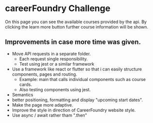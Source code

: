 # careerFoundry Challenge

On this page you can see the available courses provided by the api.
By clicking the learn more button further course information will be shown.

## Improvements in case more time was given.

- Move API requests in a separate folder.
  - Each request single responsibility.
  - Test using jest or a similar framework
- Use a framework like react or flutter so that i can easily structure components, pages and routing.
  - Example: main that calls individual components such as course cards.
  - Also testing components using jest.
- Semantics
- better positioning, formatting and display "upcoming start dates".
- Make the page more adaptive.
- Improve the style in direction of CareerFoundry website style.
- Use async / await rather tham ".then"
